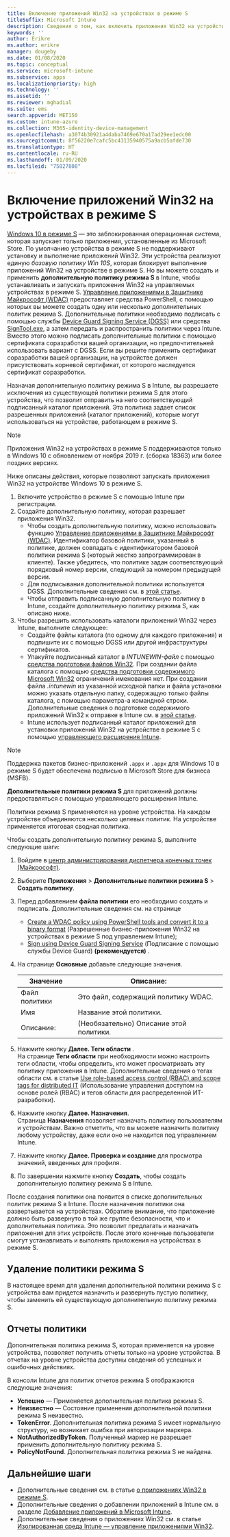 ```yaml
---
title: Включение приложений Win32 на устройствах в режиме S
titleSuffix: Microsoft Intune
description: Сведения о том, как включить приложения Win32 на устройствах в режиме S с помощью Microsoft Intune.
keywords: ''
author: Erikre
ms.author: erikre
manager: dougeby
ms.date: 01/08/2020
ms.topic: conceptual
ms.service: microsoft-intune
ms.subservice: apps
ms.localizationpriority: high
ms.technology: ''
ms.assetid: ''
ms.reviewer: mghadial
ms.suite: ems
search.appverid: MET150
ms.custom: intune-azure
ms.collection: M365-identity-device-management
ms.openlocfilehash: a3074b30921a4daba7469e670a17ad29ee1edc00
ms.sourcegitcommit: 8f56220e7cafc5bc43135940575a9acb5afde730
ms.translationtype: HT
ms.contentlocale: ru-RU
ms.lasthandoff: 01/09/2020
ms.locfileid: "75827808"
---
```

# <a name="enable-win32-apps-on-s-mode-devices"></a>Включение приложений Win32 на устройствах в режиме S

[Windows 10 в режиме S](https://docs.microsoft.com/windows/deployment/s-mode) — это заблокированная операционная система, которая запускает только приложения, установленные из Microsoft Store. По умолчанию устройства в режиме S не поддерживают установку и выполнение приложений Win32. Эти устройства реализуют единую *базовую политику Win 10S*, которая блокирует выполнение приложений Win32 на устройстве в режиме S. Но вы можете создать и применить **дополнительную политику режима S** в Intune, чтобы устанавливать и запускать приложения Win32 на управляемых устройствах в режиме S. [Управление приложениями в Защитнике Майкрософт (WDAC)](https://docs.microsoft.com/windows/security/threat-protection/windows-defender-application-control/windows-defender-application-control) предоставляет средства PowerShell, с помощью которых вы можете создать одну или несколько дополнительных политик режима S. Дополнительные политики необходимо подписать с помощью службы [Device Guard Signing Service (DGSS)](https://go.microsoft.com/fwlink/?linkid=2095629) или средства [SignTool.exe](https://docs.microsoft.com/windows/security/threat-protection/windows-defender-application-control/signing-policies-with-signtool), а затем передать и распространить политики через Intune. Вместо этого можно подписать дополнительные политики с помощью сертификата соразработки вашей организации, но предпочтительней использовать вариант с DGSS. Если вы решите применить сертификат соразработки вашей организации, на устройстве должен присутствовать корневой сертификат, от которого наследуется сертификат соразработки.

Назначая дополнительную политику режима S в Intune, вы разрешаете исключения из существующей политики режима S для этого устройства, что позволит отправить на него соответствующий подписанный каталог приложений. Эта политика задает список разрешенных приложений (каталог приложений), которые могут использоваться на устройстве, работающем в режиме S.

> [!NOTE]
> Приложения Win32 на устройствах в режиме S поддерживаются только в Windows 10 с обновлением от ноября 2019 г. (сборка 18363) или более поздних версиях.

<!-- Add WDAC tooling diagram  -->

Ниже описаны действия, которые позволяют запускать приложения Win32 на устройстве Windows 10 в режиме S.

1. Включите устройство в режиме S с помощью Intune при регистрации.
2. Создайте дополнительную политику, которая разрешает приложения Win32.
   - Чтобы создать дополнительную политику, можно использовать функцию [Управление приложениями в Защитнике Майкрософт (WDAC)](https://docs.microsoft.com/windows/security/threat-protection/windows-defender-application-control/windows-defender-application-control). Идентификатор базовой политики, указанный в политике, должен совпадать с идентификатором базовой политики режима S (который жестко запрограммирован в клиенте). Также убедитесь, что политике задан соответствующий порядковый номер версии, следующий за номером предыдущей версии.
   - Для подписывания дополнительной политики используется DGSS. Дополнительные сведения см. в [этой статье](https://docs.microsoft.com/microsoft-store/sign-code-integrity-policy-with-device-guard-signing).
   - Чтобы отправить подписанную дополнительную политику в Intune, создайте дополнительную политику режима S, как описано ниже.
3. Чтобы разрешить использовать каталоги приложений Win32 через Intune, выполните следующее:
   - Создайте файлы каталога (по одному для каждого приложения) и подпишите их с помощью DGSS или другой инфраструктуры сертификатов.
   - Упакуйте подписанный каталог в *INTUNEWIN-файл* с помощью [средства подготовки файлов Win32](https://go.microsoft.com/fwlink/?linkid=2065730). При создании файла каталога с помощью [средства подготовки содержимого Microsoft Win32](https://go.microsoft.com/fwlink/?linkid=2065730) ограничений именования нет. При создании файла *.intunewin* из указанной исходной папки и файла установки можно указать отдельную папку, содержащую только файлы каталога, с помощью параметра-a командной строки. Дополнительные сведения о подготовке содержимого приложений Win32 к отправке в Intune см. в [этой статье](~/apps/apps-win32-app-management.md#prepare-the-win32-app-content-for-upload).
   - Intune использует подписанный каталог приложений для установки приложений Win32 на устройстве в режиме S с помощью [управляющего расширения Intune](~/apps/intune-management-extension.md).

> [!NOTE]
> Поддержка пакетов бизнес-приложений `.appx` и `.appx` для Windows 10 в режиме S будет обеспечена подписью в Microsoft Store для бизнеса (MSFB).
>
> **Дополнительные политики режима S** для приложений должны предоставляться с помощью управляющего расширения Intune.
>
> Политики режима S применяются на уровне устройства. На каждом устройстве объединяются несколько целевых политик. На устройстве применяется итоговая сводная политика.

Чтобы создать дополнительную политику режима S, выполните следующие шаги:

1. Войдите в [центр администрирования диспетчера конечных точек (Майкрософт)](https://go.microsoft.com/fwlink/?linkid=2109431).
2. Выберите **Приложения** > **Дополнительные политики режима S** > **Создать политику**.
3. Перед добавлением **файла политики** его необходимо создать и подписать. Дополнительные сведения см. на странице
    - [Create a WDAC policy using PowerShell tools and convert it to a binary format](https://go.microsoft.com/fwlink/?linkid=2095387) (Разрешенные бизнес-приложения Win32 на устройствах в режиме S под управлением Intune);
    - [Sign using Device Guard Signing Service](https://go.microsoft.com/fwlink/?linkid=2095629) (Подписание с помощью службы Device Guard) **(рекомендуется)** .

4. На странице **Основные** добавьте следующие значения.

    | Значение | Описание: |
    |--------------|------------------------------------------------|
    | Файл политики | Это файл, содержащий политику WDAC. |
    | Имя | Название этой политики. |
    | Описание: | (Необязательно) Описание этой политики. |

5. Нажмите кнопку **Далее. Теги области** .<br>
   На странице **Теги области** при необходимости можно настроить теги области, чтобы определить, кто может просматривать эту политику приложения в Intune. Дополнительные сведения о тегах области см. в статье [Use role-based access control (RBAC) and scope tags for distributed IT](~/fundamentals/scope-tags.md) (Использование управления доступом на основе ролей (RBAC) и тегов области для распределенной ИТ-разработки).

6. Нажмите кнопку **Далее. Назначения**.<br>
   Страница **Назначения** позволяет назначать политику пользователям и устройствам. Важно отметить, что вы можете назначить политику любому устройству, даже если оно не находится под управлением Intune.
7. Нажмите кнопку **Далее. Проверка и создание** для просмотра значений, введенных для профиля.
8. По завершении нажмите кнопку **Создать**, чтобы создать дополнительную политику режима S в Intune. 

После создания политики она появится в списке дополнительных политик режима S в Intune. После назначения политики она развертывается на устройствах. Обратите внимание, что приложение должно быть развернуто в той же группе безопасности, что и дополнительная политика. Это позволит предлагать и назначать приложения для этих устройств. После этого конечные пользователи смогут устанавливать и выполнять приложения на устройствах в режиме S.

## <a name="removal-of-s-mode-policy"></a>Удаление политики режима S

В настоящее время для удаления дополнительной политики режима S с устройства вам придется назначить и развернуть пустую политику, чтобы заменить ей существующую дополнительную политику режима S.

## <a name="policy-reporting"></a>Отчеты политики

Дополнительная политика режима S, которая применяется на уровне устройства, позволяет получить отчеты только на уровне устройства. В отчетах на уровне устройства доступны сведения об успешных и ошибочных действиях. 

В консоли Intune для политик отчетов режима S отображаются следующие значения:
- **Успешно** — Применяется дополнительная политика режима S.
- **Неизвестно** — Состояние применения дополнительной политики режима S неизвестно.
- **TokenError**. Дополнительная политика режима S имеет нормальную структуру, но возникает ошибка при авторизации маркера.
- **NotAuthorizedByToken**. Полученный маркер не разрешает применить дополнительную политику режима S.
- **PolicyNotFound**. Дополнительная политика режима S не найдена.

## <a name="next-steps"></a>Дальнейшие шаги

- Дополнительные сведения см. в статье [о приложениях Win32 в режиме S](https://docs.microsoft.com/windows/security/threat-protection/windows-defender-application-control/lob-win32-apps-on-s).
- Дополнительные сведения о добавлении приложений в Intune см. в разделе [Добавление приложений в Microsoft Intune](apps-add.md).
- Дополнительные сведения о приложениях Win32 см. в статье [Изолированная среда Intune — управление приложениями Win32](~/apps/apps-win32-app-management.md).
